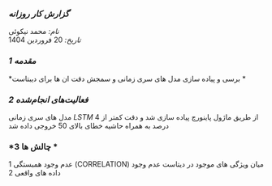 ### *گزارش کار روزانه*
*نام:* محمد نیکوئی  
*تاریخ:* 20 فروردین 1404  


### *1 مقدمه*  
*برسی و پیاده سازی مدل های سری زمانی و سمجش دقت ان ها برای دیبتاست *


### *2 فعالیت‌های انجام‌شده*
مدل های سری زمانی *LSTM* از طریق ماژول پاینورچ پیاده سازی شد و دقت کمتر از 4 درصد به همراه حاشیه خطای بالای 50 خروجی داده شد 


### *3 چالش ها *  
1 عدم وجود همبستگی (CORRELATION) میان ویژگی های موجود در دیتاست 
عدم وجود داده های واقعی 2